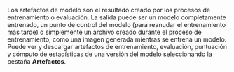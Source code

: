 Los artefactos de modelo son el resultado creado por los procesos de entrenamiento o evaluación. La salida puede ser un modelo completamente entrenado, un punto de control del modelo (para reanudar el entrenamiento más tarde) o simplemente un archivo creado durante el proceso de entrenamiento, como una imagen generada mientras se entrena un modelo. Puede ver y descargar artefactos de entrenamiento, evaluación, puntuación y cómputo de estadísticas de una versión del modelo seleccionando la pestaña **Artefactos**.

